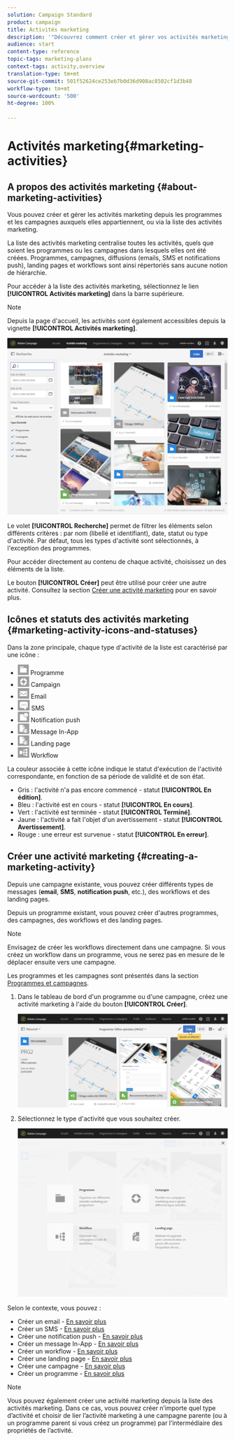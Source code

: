 ```yaml
---
solution: Campaign Standard
product: campaign
title: Activités marketing
description: '"Découvrez comment créer et gérer vos activités marketing : campagnes, diffusions email, SMS et par notification push, landing pages, workflows. Vous pouvez facilement créer une activité, éditer une activité existante et consulter leur état et validité."'
audience: start
content-type: reference
topic-tags: marketing-plans
context-tags: activity,overview
translation-type: tm+mt
source-git-commit: 501f52624ce253eb7b0d36d908ac8502cf1d3b48
workflow-type: tm+mt
source-wordcount: '500'
ht-degree: 100%

---
```



# Activités marketing{#marketing-activities}

## A propos des activités marketing {#about-marketing-activities}

Vous pouvez créer et gérer les activités marketing depuis les programmes et les campagnes auxquels elles appartiennent, ou via la liste des activités marketing.

La liste des activités marketing centralise toutes les activités, quels que soient les programmes ou les campagnes dans lesquels elles ont été créées. Programmes, campagnes, diffusions (emails, SMS et notifications push), landing pages et workflows sont ainsi répertoriés sans aucune notion de hiérarchie.

Pour accéder à la liste des activités marketing, sélectionnez le lien **[!UICONTROL Activités marketing]** dans la barre supérieure.

>[!NOTE]
>
>Depuis la page d&#39;accueil, les activités sont également accessibles depuis la vignette **[!UICONTROL Activités marketing]**.

![](assets/marketing_activities_1.png)

Le volet **[!UICONTROL Recherche]** permet de filtrer les éléments selon différents critères : par nom (libellé et identifiant), date, statut ou type d&#39;activité. Par défaut, tous les types d&#39;activité sont sélectionnés, à l&#39;exception des programmes.

Pour accéder directement au contenu de chaque activité, choisissez un des éléments de la liste.

Le bouton **[!UICONTROL Créer]** peut être utilisé pour créer une autre activité. Consultez la section [Créer une activité marketing](#creating-a-marketing-activity) pour en savoir plus.

## Icônes et statuts des activités marketing      {#marketing-activity-icons-and-statuses}

Dans la zone principale, chaque type d&#39;activité de la liste est caractérisé par une icône :

* ![](assets/marketing_program_icon.png) Programme
* ![](assets/marketing_campaign_icon.png) Campaign
* ![](assets/marketing_email_icon.png) Email
* ![](assets/marketing_sms_icon.png) SMS
* ![](assets/marketing_push_icon.png) Notification push
* ![](assets/marketing_lp_icon.png) Message In-App
* ![](assets/marketing_lp_icon.png) Landing page
* ![](assets/marketing_workflow_icon.png) Workflow

La couleur associée à cette icône indique le statut d&#39;exécution de l&#39;activité correspondante, en fonction de sa période de validité et de son état.

* Gris : l&#39;activité n&#39;a pas encore commencé - statut **[!UICONTROL En édition]**.
* Bleu : l&#39;activité est en cours - statut **[!UICONTROL En cours]**.
* Vert : l&#39;activité est terminée - statut **[!UICONTROL Terminé]**.
* Jaune : l&#39;activité a fait l&#39;objet d&#39;un avertissement - statut **[!UICONTROL Avertissement]**.
* Rouge : une erreur est survenue - statut **[!UICONTROL En erreur]**.

## Créer une activité marketing {#creating-a-marketing-activity}

Depuis une campagne existante, vous pouvez créer différents types de messages (**email**, **SMS**, **notification push**, etc.), des workflows et des landing pages.

Depuis un programme existant, vous pouvez créer d&#39;autres programmes, des campagnes, des workflows et des landing pages.

>[!NOTE]
>
>Envisagez de créer les workflows directement dans une campagne. Si vous créez un workflow dans un programme, vous ne serez pas en mesure de le déplacer ensuite vers une campagne.

Les programmes et les campagnes sont présentés dans la section [Programmes et campagnes](../../start/using/programs-and-campaigns.md).

1. Dans le tableau de bord d&#39;un programme ou d&#39;une campagne, créez une activité marketing à l&#39;aide du bouton **[!UICONTROL Créer]**.

   ![](assets/marketing_activiy_creation_1.png)

1. Sélectionnez le type d&#39;activité que vous souhaitez créer.

   ![](assets/marketing_activiy_creation_2.png)

Selon le contexte, vous pouvez :

* Créer un email - [En savoir plus](../../channels/using/creating-an-email.md)
* Créer un SMS - [En savoir plus](../../channels/using/creating-an-sms-message.md)
* Créer une notification push - [En savoir plus](../../channels/using/preparing-and-sending-a-push-notification.md)
* Créer un message In-App - [En savoir plus](../../channels/using/about-in-app-messaging.md)
* Créer un workflow - [En savoir plus](../../automating/using/building-a-workflow.md#creating-a-workflow)
* Créer une landing page - [En savoir plus](../../channels/using/getting-started-with-landing-pages.md)
* Créer une campagne - [En savoir plus](../../start/using/programs-and-campaigns.md#creating-a-campaign)
* Créer un programme - [En savoir plus](../../start/using/programs-and-campaigns.md#creating-a-program)

>[!NOTE]
>
>Vous pouvez également créer une activité marketing depuis la liste des activités marketing. Dans ce cas, vous pouvez créer n’importe quel type d’activité et choisir de lier l’activité marketing à une campagne parente (ou à un programme parent si vous créez un programme) par l’intermédiaire des propriétés de l’activité.

